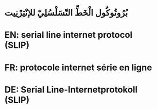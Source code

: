 # بُرُوتُوكُول الْخَطِّ التّسَلْسُلِيّ للإنْتِرْنِيت

# EN: serial line internet protocol (SLIP)

# FR: protocole internet série en ligne

# DE: Serial Line-Internetprotokoll (SLIP)

